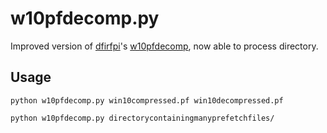 # w10pfdecomp.py
Improved version of [dfirfpi](https://gist.github.com/dfirfpi)'s [w10pfdecomp](https://gist.github.com/dfirfpi/113ff71274a97b489dfd), now able to process directory.

## Usage
```
python w10pfdecomp.py win10compressed.pf win10decompressed.pf
```
```
python w10pfdecomp.py directorycontainingmanyprefetchfiles/
```
